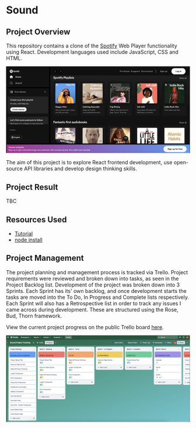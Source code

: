 # Sound

## Project Overview

This repository contains a clone of the [Spotify](https://open.spotify.com/) Web Player functionality using React. Development languages used include JavaScript, CSS and HTML.

<img src="images/original-spotify.png" width="700">

The aim of this project is to explore React frontend development, use open-source API libraries and develop design thinking skills.

## Project Result

TBC

## Resources Used

- [Tutorial](https://www.youtube.com/watch?v=I1cpb0tYV74)
- [node install](https://nodejs.org/en/download/)

## Project Management

The project planning and management process is tracked via Trello.
Project requirements were reviewed and broken down into tasks, as seen in the Project Backlog list.
Development of the project was broken down into 3 Sprints.
Each Sprint has its' own backlog, and once development starts the tasks are moved into the To Do, In Progress and Complete lists respectively.
Each Sprint will also has a Retrospective list in order to track any issues I came across during development. These are structured using the Rose, Bud, Thorn framework.

View the current project progress on the public Trello board [here](https://trello.com/b/eCi07Jio/sound-project-tracking).

<img src="images/trello-setup.png" width="700">
